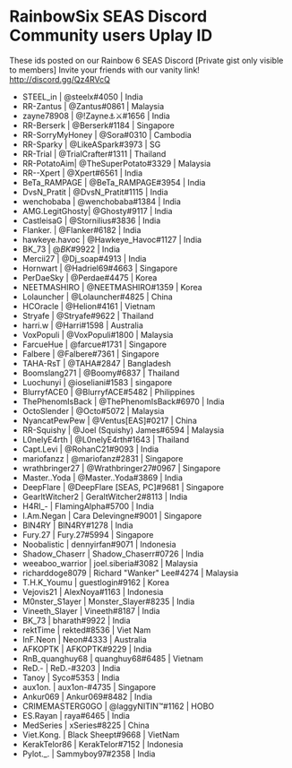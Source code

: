 # RainbowSix SEAS Discord Community users Uplay ID

These ids posted on our Rainbow 6 SEAS Discord [Private gist only visible to members] Invite your friends with our vanity link! http://discord.gg/Qz4RVcQ



 - STEEL_in | @steelx#4050 | India
 - RR-Zantus | @Zantus#0861  | Malaysia
 - zayne78908 | @!Zayne:anchor::crossed_swords:#1656   | India
 - RR-Berserk | @Berserk#1184  | Singapore
 - RR-SorryMyHoney | @Sora#0310 | Cambodia
 - RR-Sparky | @LikeASpark#3973  | SG
 - RR-Trial | @TrialCrafter#1311   | Thailand
 - RR-PotatoAim| @TheSuperPotato#3329 | Malaysia
 - RR--Xpert | @Xpert#6561  | India
 - BeTa_RAMPAGE | @BeTa_RAMPAGE#3954 | India
 - DvsN_Pratit | @DvsN_Pratit#1115  | India
 - wenchobaba | @wenchobaba#1384 | India
 - AMG.LegitGhosty| @Ghosty#9117  | India
 - CastleisaG | @Stornilius#3836  | India
 - Flanker. | @Flanker#6182  | India
 - hawkeye.havoc | @Hawkeye_Havoc#1127  | India
 - BK_73 | @$BK$#9922  | India
 - Mercii27 | @Dj_soap#4913  | India
 - Hornwart | @Hadriel69#4663  | Singapore
 - PerDaeSky | @Perdae#4475 | Korea
 - NEETMASHIRO | @NEETMASHIRO#1359  | Korea
 - Lolauncher | @Lolauncher#4825 | China
 - HCOracle | @Helion#4161  | Vietnam
 - Stryafe | @Stryafe#9622  |  Thailand
 - harri.w | @Harri#1598  | Australia
 - VoxPopuli | @VoxPopuli#1800 | Malaysia
 - FarcueHue | @farcue#1731  | Singapore
 - Falbere | @Falbere#7361   | Singapore
 - TAHA-RsT | @TAHA#2847 | Bangladesh
 - Boomslang271 | @Boomy#6837 | Thailand
 - Luochunyi | @ioseliani#1583 | singapore
 - BlurryfACE0 | @BlurryfACE#5482 | Philippines
 - ThePhenomIsBack | @ThePhenomIsBack#6970  | India
 - OctoSlender | @Octo#5072 | Malaysia
 - NyancatPewPew | @Ventus[EAS]#0217  | China
 - RR-Squishy | @Joel (Squishy) James#6594   | Malaysia
 - L0nelyE4rth | @L0nelyE4rth#1643  | Thailand
 - Capt.Levi | @RohanC21#9093  | India
 - mariofanzz | @mariofanz#2831   | Singapore
 - wrathbringer27 | @Wrathbringer27#0967  | Singapore
 - Master..Yoda | @Master..Yoda#3869  | India
 - DeepFlare | @DeepFlare [SEAS, PC]#9681 | Singapore
 - GearltWitcher2 | GeraltWitcher2#8113 | India
 - H4RI_- | FlamingAlpha#5700 | India
 - I.Am.Negan | Cara Delevingne#9001 | Singapore
 - BlN4RY | BlN4RY#1278 | India
 - Fury.27 | Fury.27#5994  | Singapore
 - Noobalistic | dennyirfan#9071 | Indonesia
 - Shadow_Chaserr | Shadow_Chaserr#0726 | India
 - weeaboo_warrior | joel.siberia#3082 | Malaysia
 - richarddoge8079 | Richard "Wanker" Lee#4274 | Malaysia
 - T.H.K_Youmu | guestlogin#9162 | Korea
 - Vejovis21 | AlexNoya#1163 | Indonesia
 - M0nster_S1ayer | Monster_Slayer#8235 | India
 - Vineeth_Slayer | Vineeth#8187 | India
 - BK_73 | bharath#9922 | India
 - rektTime |  rekted#8536 | Viet Nam
 - InF.Neon | Neon#4333 | Australia
 - AFKOPTK | AFKOPTK#9229 | India
 - RnB_quanghuy68 | quanghuy68#6485 | Vietnam
 - ReD.- | ReD.-#3203 | India
 - Tanoy  | Syco#5353  | India
 - aux1on. | aux1on-#4735 | Singapore
 - Ankur069 | Ankur069#8482 | India
 - CRIMEMASTERG0GO | @laggyNITIN:tm:#1162 | HOBO
 - ES.Rayan | raya#6465 | India
 - MedSeries | xSeries#8225 | China
 - Viet.Kong. | Black Sheept#9668 | VietNam
 - KerakTelor86 | KerakTelor#7152 | Indonesia
 - Pylot._. | Sammyboy97#2358 | India

